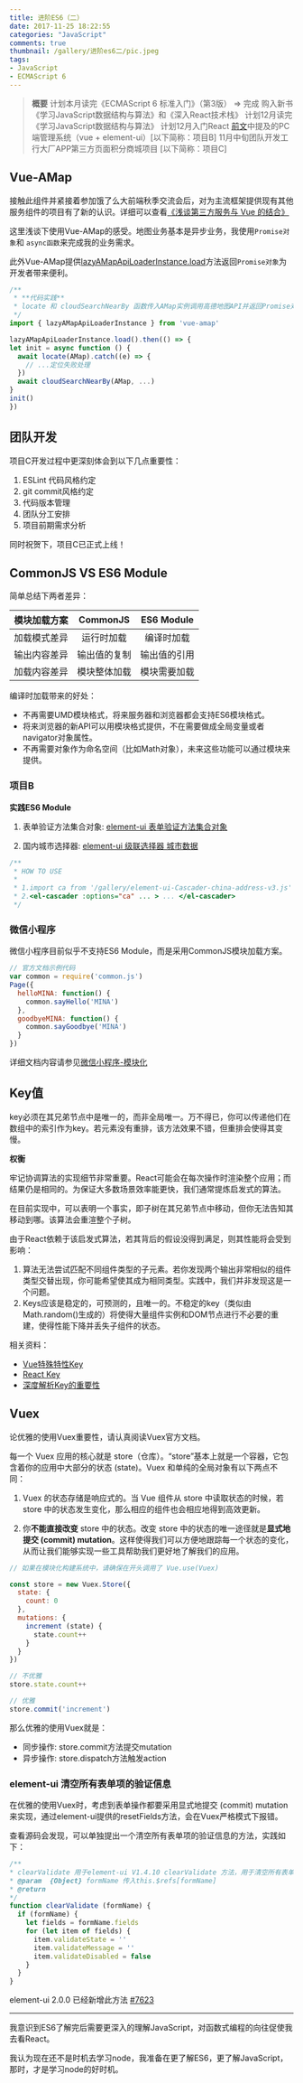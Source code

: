 ```yaml
---
title: 进阶ES6（二）
date: 2017-11-25 18:22:55
categories: "JavaScript"
comments: true
thumbnail: /gallery/进阶es6二/pic.jpeg
tags:
- JavaScript
- ECMAScript 6
---
```


<!-- no node -->

<!-- more -->

>**概要**
>计划本月读完《ECMAScript 6 标准入门》（第3版） => 完成
>购入新书《学习JavaScript数据结构与算法》和《深入React技术栈》
>计划12月读完《学习JavaScript数据结构与算法》
>计划12月入门React
>[前文](http://zongzi531.com/2017/10/12/%E8%BF%9B%E9%98%B6es6/)中提及的PC端管理系统（vue + element-ui）[以下简称：项目B]
>11月中旬团队开发工行大厂APP第三方页面积分商城项目 [以下简称：项目C]

## Vue-AMap

接触此组件并紧接着参加饿了么大前端秋季交流会后，对为主流框架提供现有其他服务组件的项目有了新的认识。详细可以查看[《浅谈第三方服务与 Vue 的结合》](http://zongzi531.com/2017/11/05/%E5%8F%82%E5%8A%A02017%E9%A5%BF%E4%BA%86%E4%B9%88%E5%A4%A7%E5%89%8D%E7%AB%AF%E7%A7%8B%E5%AD%A3%E4%BA%A4%E6%B5%81%E4%BC%9A/)

这里浅谈下使用Vue-AMap的感受。地图业务基本是异步业务，我使用`Promise对象`和 `async函数`来完成我的业务需求。

此外Vue-AMap提供[lazyAMapApiLoaderInstance.load](https://elemefe.github.io/vue-amap/#/zh-cn/introduction/init?id=promise)方法返回`Promise对象`为开发者带来便利。

```javascript
/**
 * **代码实践**
 * locate 和 cloudSearchNearBy 函数传入AMap实例调用高德地图API并返回Promise对象
 */
import { lazyAMapApiLoaderInstance } from 'vue-amap'

lazyAMapApiLoaderInstance.load().then(() => {
let init = async function () {
  await locate(AMap).catch((e) => {
    // ...定位失败处理
  })
  await cloudSearchNearBy(AMap, ...)
}
init()
})
```

## 团队开发

项目C开发过程中更深刻体会到以下几点重要性：
1. ESLint 代码风格约定
2. git commit风格约定
3. 代码版本管理
4. 团队分工安排
5. 项目前期需求分析

同时祝贺下，项目C已正式上线！

## CommonJS VS ES6 Module

简单总结下两者差异：

| 模块加载方案        | CommonJS         |  ES6 Module     |
| --------          | :----:           | :----:          |
| 加载模式差异        | 运行时加载        |   编译时加载     |
| 输出内容差异        | 输出值的复制      |   输出值的引用    |
| 加载内容差异        | 模块整体加载      |   模块需要加载    |

编译时加载带来的好处：
* 不再需要UMD模块格式，将来服务器和浏览器都会支持ES6模块格式。
* 将来浏览器的新API可以用模块格式提供，不在需要做成全局变量或者navigator对象属性。
* 不再需要对象作为命名空间（比如Math对象），未来这些功能可以通过模块来提供。

### 项目B

**实践ES6 Module**


1. 表单验证方法集合对象: [element-ui 表单验证方法集合对象](https://github.com/zongzi531/ZGadget/blob/master/element/element-ui-form-validator.js)

2. 国内城市选择器: [element-ui 级联选择器 城市数据](https://github.com/zongzi531/ZGadget/blob/master/element/element-ui-Cascader-china-address-v3.js)

```javascript
/**
 * HOW TO USE
 *
 * 1.import ca from '/gallery/element-ui-Cascader-china-address-v3.js'
 * 2.<el-cascader :options="ca" ... > ... </el-cascader>
 */
```

### 微信小程序

微信小程序目前似乎不支持ES6 Module，而是采用CommonJS模块加载方案。

```javascript
// 官方文档示例代码
var common = require('common.js')
Page({
  helloMINA: function() {
    common.sayHello('MINA')
  },
  goodbyeMINA: function() {
    common.sayGoodbye('MINA')
  }
})
```

详细文档内容请参见[微信小程序-模块化](https://mp.weixin.qq.com/debug/wxadoc/dev/framework/app-service/module.html)

## Key值

key必须在其兄弟节点中是唯一的，而非全局唯一。万不得已，你可以传递他们在数组中的索引作为key。若元素没有重排，该方法效果不错，但重排会使得其变慢。

**权衡**

牢记协调算法的实现细节非常重要。React可能会在每次操作时渲染整个应用；而结果仍是相同的。为保证大多数场景效率能更快，我们通常提炼启发式的算法。

在目前实现中，可以表明一个事实，即子树在其兄弟节点中移动，但你无法告知其移动到哪。该算法会重渲整个子树。

由于React依赖于该启发式算法，若其背后的假设没得到满足，则其性能将会受到影响：

1. 算法无法尝试匹配不同组件类型的子元素。若你发现两个输出非常相似的组件类型交替出现，你可能希望使其成为相同类型。实践中，我们并非发现这是一个问题。
2. Keys应该是稳定的，可预测的，且唯一的。不稳定的key（类似由Math.random()生成的）将使得大量组件实例和DOM节点进行不必要的重建，使得性能下降并丢失子组件的状态。

相关资料：

* [Vue特殊特性Key](https://cn.vuejs.org/v2/api/#key)
* [React Key](https://doc.react-china.org/docs/lists-and-keys.html#keys)
* [深度解析Key的重要性](https://doc.react-china.org/docs/reconciliation.html#%E9%80%92%E5%BD%92%E5%AD%90%E8%8A%82%E7%82%B9)


## Vuex

论优雅的使用Vuex重要性，请认真阅读Vuex官方文档。

每一个 Vuex 应用的核心就是 store（仓库）。“store”基本上就是一个容器，它包含着你的应用中大部分的状态 (state)。Vuex 和单纯的全局对象有以下两点不同：

1. Vuex 的状态存储是响应式的。当 Vue 组件从 store 中读取状态的时候，若 store 中的状态发生变化，那么相应的组件也会相应地得到高效更新。

2. 你**不能直接改变** store 中的状态。改变 store 中的状态的唯一途径就是**显式地提交 (commit) mutation**。这样使得我们可以方便地跟踪每一个状态的变化，从而让我们能够实现一些工具帮助我们更好地了解我们的应用。

```javascript
// 如果在模块化构建系统中，请确保在开头调用了 Vue.use(Vuex)

const store = new Vuex.Store({
  state: {
    count: 0
  },
  mutations: {
    increment (state) {
      state.count++
    }
  }
})

// 不优雅
store.state.count++

// 优雅
store.commit('increment')
```

那么优雅的使用Vuex就是：
* 同步操作: store.commit方法提交mutation
* 异步操作: store.dispatch方法触发action

### element-ui 清空所有表单项的验证信息

在优雅的使用Vuex时，考虑到表单操作都要采用显式地提交 (commit) mutation来实现，通过element-ui提供的resetFields方法，会在Vuex严格模式下报错。

查看源码会发现，可以单独提出一个清空所有表单项的验证信息的方法，实践如下：

```javascript
/**
* clearValidate 用于element-ui V1.4.10 clearValidate 方法，用于清空所有表单项的验证信息
* @param  {Object} formName 传入this.$refs[formName]
* @return
*/
function clearValidate (formName) {
  if (formName) {
    let fields = formName.fields
    for (let item of fields) {
      item.validateState = ''
      item.validateMessage = ''
      item.validateDisabled = false
    }
  }
}
```

element-ui 2.0.0 已经新增此方法 [#7623](https://github.com/ElemeFE/element/pull/7623)

---

我意识到ES6了解完后需要更深入的理解JavaScript，对函数式编程的向往促使我去看React。

我认为现在还不是时机去学习node，我准备在更了解ES6，更了解JavaScript，那时，才是学习node的好时机。
